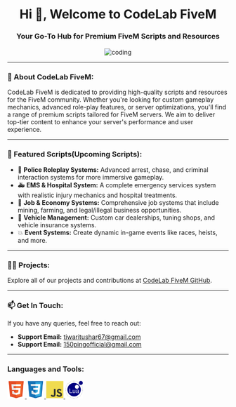 <h1 align="center">Hi 👋, Welcome to CodeLab FiveM</h1>
<h3 align="center">Your Go-To Hub for Premium FiveM Scripts and Resources</h3>

<p align="center">
  <img align="center" alt="coding" width="400" src="https://mir-s3-cdn-cf.behance.net/project_modules/hd/06f21a161921919.63cd7887d0a70.gif">
</p>

---

### 🌟 About CodeLab FiveM:
CodeLab FiveM is dedicated to providing high-quality scripts and resources for the FiveM community. Whether you're looking for custom gameplay mechanics, advanced role-play features, or server optimizations, you'll find a range of premium scripts tailored for FiveM servers. We aim to deliver top-tier content to enhance your server's performance and user experience.

---

### 🔧 Featured Scripts(Upcoming Scripts):
- 🚓 **Police Roleplay Systems:** Advanced arrest, chase, and criminal interaction systems for more immersive gameplay.
- 🚑 **EMS & Hospital System:** A complete emergency services system with realistic injury mechanics and hospital treatments.
- 💼 **Job & Economy Systems:** Comprehensive job systems that include mining, farming, and legal/illegal business opportunities.
- 🚗 **Vehicle Management:** Custom car dealerships, tuning shops, and vehicle insurance systems.
- 💥 **Event Systems:** Create dynamic in-game events like races, heists, and more.

---

### 👨‍💻 Projects:
Explore all of our projects and contributions at [CodeLab FiveM GitHub](https://github.com/CodeLabFivem).

---

### 📫 Get In Touch:
If you have any queries, feel free to reach out:
- **Support Email:** tiwaritushar67@gmail.com
- **Support Email:** 150pingofficial@gmail.com

---

<h3 align="left">Languages and Tools:</h3>
<p align="left">
  <a href="https://developer.mozilla.org/en-US/docs/Web/HTML" target="_blank" rel="noreferrer">
    <img src="https://raw.githubusercontent.com/devicons/devicon/master/icons/html5/html5-original.svg" alt="HTML5" width="40" height="40"/>
  </a>
  <a href="https://developer.mozilla.org/en-US/docs/Web/CSS" target="_blank" rel="noreferrer">
    <img src="https://raw.githubusercontent.com/devicons/devicon/master/icons/css3/css3-original.svg" alt="CSS3" width="40" height="40"/>
  </a>
  <a href="https://developer.mozilla.org/en-US/docs/Web/JavaScript" target="_blank" rel="noreferrer">
    <img src="https://raw.githubusercontent.com/devicons/devicon/master/icons/javascript/javascript-original.svg" alt="JavaScript" width="40" height="40"/>
  </a>
  <a href="https://www.lua.org/" target="_blank" rel="noreferrer">
    <img src="https://raw.githubusercontent.com/devicons/devicon/master/icons/lua/lua-original.svg" alt="Lua" width="40" height="40"/>
  </a>
</p>
